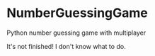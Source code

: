 # NumberGuessingGame
Python number guessing game with multiplayer 

It's not finished!
I don't know what to do.
